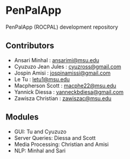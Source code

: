 # PenPalApp
PenPalApp (ROCPAL) development repository

## Contributors
- Ansari Minhal : ansarimi@msu.edu
- Cyuzuzo Jean Jules : cyuzross@gmail.com
- Jospin Amisi : jospinamissi@gmail.com
- Le Tu : letu1@msu.edu
- Macpherson Scott : macphe22@msu.edu
- Yannick Diessa : yanneckbdiesa@gmail.com
- Zawisza Christian : zawiszac@msu.edu

## Modules
- GUI: Tu and Cyuzuzo
- Server Queries: Diessa and Scott
- Media Processing: Christian and Amisi
- NLP: Minhal and Sari


